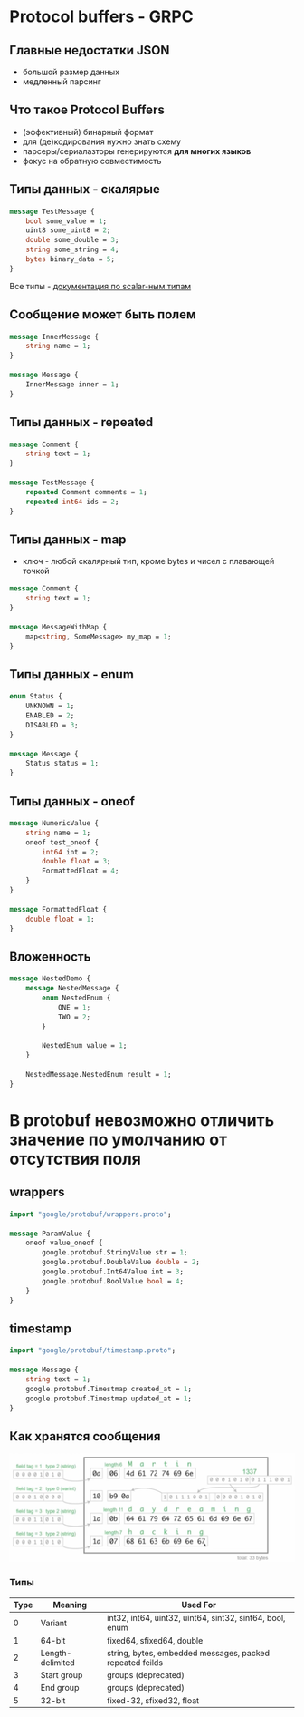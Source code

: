 # Protocol buffers - GRPC

## Главные недостатки JSON
- большой размер данных
- медленный парсинг

## Что такое Protocol Buffers
- (эффективный) бинарный формат
- для (де)кодирования нужно знать схему
- парсеры/сериалазторы генерируются **для многих языков**
- фокус на обратную совместимость

## Типы данных - скалярые
```protobuf
message TestMessage {
    bool some_value = 1;
    uint8 some_uint8 = 2;
    double some_double = 3;
    string some_string = 4;
    bytes binary_data = 5;
}
```

Все типы - [документация по scalar-ным типам](https://developers.google.com/protocol-buffers/docs/proto3#scalar) 

## Сообщение может быть полем
```protobuf
message InnerMessage {
    string name = 1;
}

message Message {
    InnerMessage inner = 1;
}
```

## Типы данных - repeated
```protobuf
message Comment {
    string text = 1;
}

message TestMessage {
    repeated Comment comments = 1;
    repeated int64 ids = 2;
}
```

## Типы данных - map
- ключ - любой скалярный тип, кроме bytes и чисел с плавающей точкой

```protobuf
message Comment {
    string text = 1;
}

message MessageWithMap {
    map<string, SomeMessage> my_map = 1;
}
```

## Типы данных - enum
```protobuf
enum Status {
    UNKNOWN = 1;
    ENABLED = 2;
    DISABLED = 3;
}

message Message {
    Status status = 1;
}
```

## Типы данных - oneof
```protobuf
message NumericValue {
    string name = 1;
    oneof test_oneof {
        int64 int = 2;
        double float = 3;
        FormattedFloat = 4;
    }
}

message FormattedFloat {
    double float = 1;
}
```

## Вложенность
```protobuf
message NestedDemo {
    message NestedMessage {
        enum NestedEnum {
            ONE = 1;
            TWO = 2;
        }

        NestedEnum value = 1;
    }

    NestedMessage.NestedEnum result = 1;
}
```

# В protobuf невозможно отличить значение по умолчанию от отсутствия поля

## wrappers
```protobuf
import "google/protobuf/wrappers.proto";

message ParamValue {
    oneof value_oneof {
        google.protobuf.StringValue str = 1;
        google.protobuf.DoubleValue double = 2;
        google.protobuf.Int64Value int = 3;
        google.protobuf.BoolValue bool = 4;
    }
}
```

## timestamp
```protobuf
import "google/protobuf/timestamp.proto";

message Message {
    string text = 1;
    google.protobuf.Timestmap created_at = 1;
    google.protobuf.Timestmap updated_at = 1;
}
```

## Как хранятся сообщения
![img-how-store-messages](./md/buf_store.png)

### Типы
| Type | Meaning          | Used For                                                 |
| ---- | ---------------- | -------------------------------------------------------- |
| 0    | Variant          | int32, int64, uint32, uint64, sint32, sint64, bool, enum |
| 1    | 64-bit           | fixed64, sfixed64, double                                |
| 2    | Length-delimited | string, bytes, embedded messages, packed repeated feilds |
| 3    | Start group      | groups (deprecated)                                      |
| 4    | End group        | groups (deprecated)                                      |
| 5    | 32-bit           | fixed-32, sfixed32, float                                |